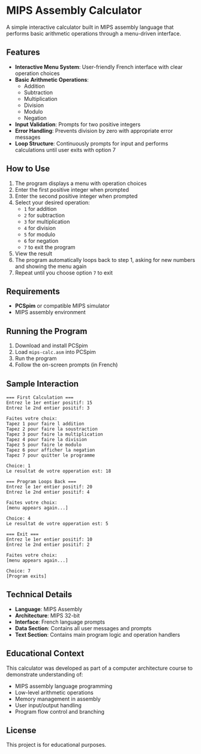 # MIPS Assembly Calculator

A simple interactive calculator built in MIPS assembly language that performs basic arithmetic operations through a menu-driven interface.

## Features

- **Interactive Menu System**: User-friendly French interface with clear operation choices
- **Basic Arithmetic Operations**:
  - Addition
  - Subtraction
  - Multiplication
  - Division
  - Modulo
  - Negation
- **Input Validation**: Prompts for two positive integers
- **Error Handling**: Prevents division by zero with appropriate error messages
- **Loop Structure**: Continuously prompts for input and performs calculations until user exits with option 7

## How to Use

1. The program displays a menu with operation choices
2. Enter the first positive integer when prompted
3. Enter the second positive integer when prompted
4. Select your desired operation:
   - `1` for addition
   - `2` for subtraction
   - `3` for multiplication
   - `4` for division
   - `5` for modulo
   - `6` for negation
   - `7` to exit the program
5. View the result
6. The program automatically loops back to step 1, asking for new numbers and showing the menu again
7. Repeat until you choose option `7` to exit

## Requirements

- **PCSpim** or compatible MIPS simulator
- MIPS assembly environment

## Running the Program

1. Download and install PCSpim
2. Load `mips-calc.asm` into PCSpim
3. Run the program
4. Follow the on-screen prompts (in French)

## Sample Interaction

```
=== First Calculation ===
Entrez le 1er entier positif: 15
Entrez le 2nd entier positif: 3

Faites votre choix:
Tapez 1 pour faire l addition
Tapez 2 pour faire la soustraction
Tapez 3 pour faire la multiplication
Tapez 4 pour faire la division
Tapez 5 pour faire le modulo
Tapez 6 pour afficher la negation
Tapez 7 pour quitter le programme

Choice: 1
Le resultat de votre opperation est: 18

=== Program Loops Back ===
Entrez le 1er entier positif: 20
Entrez le 2nd entier positif: 4

Faites votre choix:
[menu appears again...]

Choice: 4
Le resultat de votre opperation est: 5

=== Exit ===
Entrez le 1er entier positif: 10
Entrez le 2nd entier positif: 2

Faites votre choix:
[menu appears again...]

Choice: 7
[Program exits]
```

## Technical Details

- **Language**: MIPS Assembly
- **Architecture**: MIPS 32-bit
- **Interface**: French language prompts
- **Data Section**: Contains all user messages and prompts
- **Text Section**: Contains main program logic and operation handlers

## Educational Context

This calculator was developed as part of a computer architecture course to demonstrate understanding of:
- MIPS assembly language programming
- Low-level arithmetic operations
- Memory management in assembly
- User input/output handling
- Program flow control and branching

## License

This project is for educational purposes.
